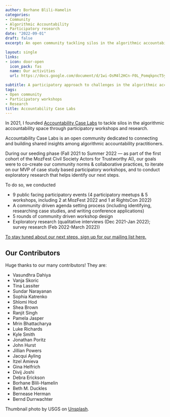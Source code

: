 ```yaml
---
author: Borhane Blili-Hamelin
categories:
- Community
- Algorithmic Accountability
- Participatory research
date: "2022-09-01"
draft: false
excerpt: An open community tackling silos in the algorithmic accountability space through participatory workshops and research.

layout: single
links:
- icon: door-open
  icon_pack: fas
  name: Our activities
  url: https://docs.google.com/document/d/1wi-OsM4l2HCn-F0L_PomqkpncT5y9DCQF6db2eMwsCY/edit?usp=sharing

subtitle: A participatory approach to challenges in the algorithmic accountability space
tags:
- Open community
- Participatory workshops
- Research
title: Accountability Case Labs
---
```


In 2021, I founded [Accountability Case Labs](https://docs.google.com/document/d/1wi-OsM4l2HCn-F0L_PomqkpncT5y9DCQF6db2eMwsCY/edit?usp=sharing) to tackle silos in the algorithmic accountability space through participatory workshops and research. 

Accountability Case Labs is an open community dedicated to connecting and building shared insights among algorithmic accountability practitioners. 

During our seeding phase (Fall 2021 to Summer 2022 — as part of the first cohort of the MozFest Civil Society Actors for Trustworthy AI), our goals were to co-create our community norms & collaborative practices, to iterate on our MVP of case study based participatory workshops, and to conduct exploratory research that helps identify our next steps. 

To do so, we conducted
* 9 public facing participatory events (4 participatory meetups & 5 workshops, including 2 at MozFest 2022 and 1 at RightsCon 2022)
* A community driven agenda setting process (including identifying, researching case studies, and writing conference applications)
* 5 rounds of community driven workshop design
* Exploratory research (qualitative interviews (Dec 2021-Jan 2022); survey research (Feb 2022-March 2022))

[To stay tuned about our next steps, sign up for our mailing list here.](https://forms.gle/5KvPCHECyjPHNUyX7) 

## Our Contributors

Huge thanks to our many contributors! They are:

* Vasundhra Dahiya
* Vanja Skoric
* Tina Lassiter
* Sundar Narayanan
* Sophia Katrenko
* Shlomi Hod
* Shea Brown
* Ranjit Singh
* Pamela Jasper
* Mrin Bhattacharya
* Luke Richards
* Kyle Smith
* Jonathan Poritz
* John Hurst
* Jillian Powers
* Jacqui Ayling
* Itzel Amieva
* Gina Helfrich
* Divij Joshi
* Debra Erickson
* Borhane Blili-Hamelin
* Beth M. Duckles
* Bernease Herman
* Bernd Durrwachter

Thumbnail photo by USGS on [Unsplash](https://unsplash.com/photos/3F2YdXjJMCI).

